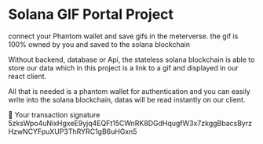# Solana GIF Portal Project

connect your Phantom wallet and save gifs in the meterverse. the gif is 100% owned by you and saved to the solana blockchain 

 Without backend, database or Api, the stateless solana blockchain is able to store our data which in this project is a link to a gif and displayed in our react client.

All that is needed is a phantom wallet for authentication and you can easily write into the solana blockchain, datas will be read instantly on our client.



📝 Your transaction signature 5zksWpo4uNixHgxeE9yjq4EQFt15CWnRK8DGdHqugfW3x7zkggBbacsByrzHzwNCYFpuXUP3ThRYRC1gB6uHGxn5